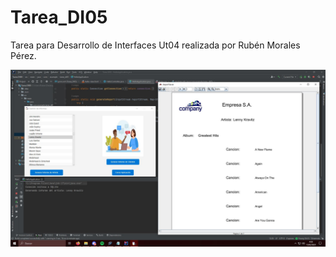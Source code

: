 # Tarea_DI05
Tarea para Desarrollo de Interfaces Ut04 realizada por Rubén Morales Pérez.

![Ventana Normal](https://github.com/Rub-em/Tarea_DI05/blob/main/DI05.JPG)
